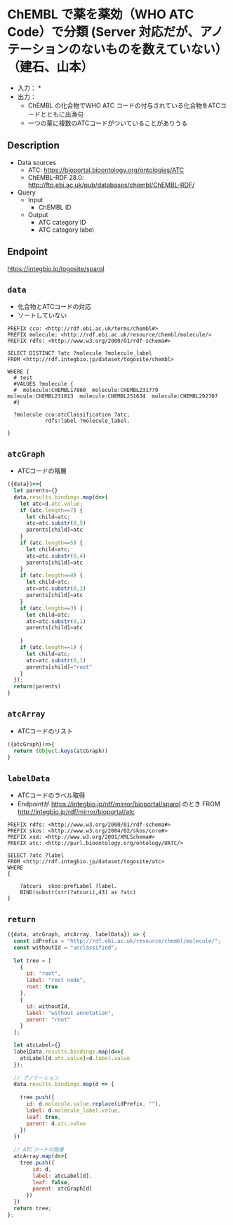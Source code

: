 # ChEMBL で薬を薬効（WHO ATC Code）で分類 (Server 対応だが、アノテーションのないものを数えていない）（建石、山本） 

* 入力：
  * 
* 出力：
  * ChEMBL の化合物でWHO ATC コードの付与されている化合物をATCコードとともに出漁句
  * 一つの薬に複数のATCコードがついていることがありうる 

## Description

- Data sources
    - ATC: https://bioportal.bioontology.org/ontologies/ATC
    - ChEMBL-RDF 28.0: http://ftp.ebi.ac.uk/pub/databases/chembl/ChEMBL-RDF/
- Query
    -  Input
        - ChEMBL ID
    - Output
        - ATC category ID
        - ATC category label

## Endpoint

https://integbio.jp/togosite/sparql

## `data`
- 化合物とATCコードの対応
- ソートしていない

```sparql
PREFIX cco: <http://rdf.ebi.ac.uk/terms/chembl#> 
PREFIX molecule: <http://rdf.ebi.ac.uk/resource/chembl/molecule/>
PREFIX rdfs: <http://www.w3.org/2000/01/rdf-schema#>

SELECT DISTINCT ?atc ?molecule ?molecule_label
FROM <http://rdf.integbio.jp/dataset/togosite/chembl>  

WHERE {
  # test
  #VALUES ?molecule {  
  #  molecule:CHEMBL17860  molecule:CHEMBL231779  molecule:CHEMBL231813  molecule:CHEMBL251634  molecule:CHEMBL292707
  #}
  
  ?molecule cco:atcClassification ?atc;
            rdfs:label ?molecule_label.
        
}
```


## `atcGraph` 
-  ATCコードの階層

```javascript
({data})=>{
  let parents={}
  data.results.bindings.map(d=>{
    let atc=d.atc.value;
    if (atc.length==7) {
      let child=atc;
      atc=atc.substr(0,5)
      parents[child]=atc 
    }
    if (atc.length==5) {
      let child=atc;
      atc=atc.substr(0,4)
      parents[child]=atc 
    }
    if (atc.length==4) {
      let child=atc;
      atc=atc.substr(0,3)
      parents[child]=atc 
    }
    if (atc.length==3) {
      let child=atc;
      atc=atc.substr(0,1)
      parents[child]=atc 
      
    }
    if (atc.length==1) {
      let child=atc;
      atc=atc.substr(0,1)
      parents[child]="root" 
    }
  });	
  return(parents)
}
```

## `atcArray`
- ATCコードのリスト

```javascript
({atcGraph})=>{
  return (Object.keys(atcGraph))
}
```


## `labelData`
* ATCコードのラベル取得
* Endpointが https://integbio.jp/rdf/mirror/bioportal/sparql のとき
  FROM <http://integbio.jp/rdf/mirror/bioportal/atc>

```sparql
PREFIX rdfs: <http://www.w3.org/2000/01/rdf-schema#>
PREFIX skos: <http://www.w3.org/2004/02/skos/core#>
PREFIX xsd: <http://www.w3.org/2001/XMLSchema#>
PREFIX atc: <http://purl.bioontology.org/ontology/UATC/>

SELECT ?atc ?label 
FROM <http://rdf.integbio.jp/dataset/togosite/atc>
WHERE 
{
    
    ?atcuri  skos:prefLabel ?label.  
    BIND(substr(str(?atcuri),43) as ?atc)  
}
```

## `return`

```javascript
({data, atcGraph, atcArray, labelData}) => {
  const idPrefix = "http://rdf.ebi.ac.uk/resource/chembl/molecule/";
  const withoutId = "unclassified";
  
  let tree = [
    {
      id: "root",
      label: "root node",
      root: true
    },
    {
      id: withoutId,
      label: "without annotation",
      parent: "root"
    }
  ];

  let atcLabel={}
  labelData.results.bindings.map(d=>{
    atcLabel[d.atc.value]=d.label.value
  });
   
  // アノテーション
  data.results.bindings.map(d => {
    
    tree.push({
      id: d.molecule.value.replace(idPrefix, ""),
      label: d.molecule_label.value,
      leaf: true,
      parent: d.atc.value
    })
  })
  
  // ATCコードの階層
  atcArray.map(d=>{
    tree.push({     
        id: d,
        label: atcLabel[d],
        leaf: false,
        parent: atcGraph[d]
      })
  })
  return tree;
};
```


